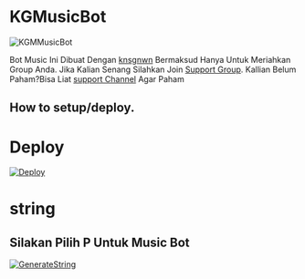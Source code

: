 # KGMusicBot
![KGMMusicBot](https://telegra.ph/file/c361ab6482b2378c637ce.jpg)

Bot Music Ini Dibuat Dengan [knsgnwn](https://t.me/knsgnwn) Bermaksud Hanya Untuk Meriahkan Group Anda.
Jika Kalian Senang Silahkan Join [Support Group](https://t.me/instagramindonesia1).
Kallian Belum Paham?Bisa Liat [support Channel](https://t.me/rakasupport) Agar Paham
## How to setup/deploy.

# Deploy

  [![Deploy](https://www.herokucdn.com/deploy/button.svg)](https://heroku.com/deploy?template=https://github.com/kgproject1010/KGMusicBot)

# string
## Silakan Pilih P Untuk Music Bot
  [![GenerateString](https://img.shields.io/badge/repl.it-generateString-yellowgreen)](https://replit.com/@KhansaGunawan/knsgnwn-string?v=1)
